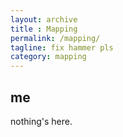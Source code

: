 ```yaml
---
layout: archive
title : Mapping
permalink: /mapping/
tagline: fix hammer pls
category: mapping
---
```


<h2>me</h2>
<p>nothing's here.</p>
